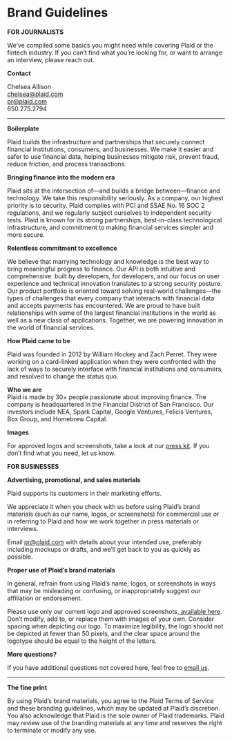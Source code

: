 # Brand Guidelines
**FOR JOURNALISTS**

We’ve compiled some basics you might need while covering Plaid or the fintech industry. 
If you can’t find what you’re looking for, or want to arrange an interview, please reach out.

 

**Contact**

Chelsea Allison  
chelsea@plaid.com  
pr@plaid.com  
650.275.2794  

** **
**Boilerplate**

Plaid builds the infrastructure and partnerships that securely connect financial institutions, consumers, and businesses. 
We make it easier and safer to use financial data, helping businesses mitigate risk, prevent fraud, reduce friction, and process transactions.


**Bringing finance into the modern era**

Plaid sits at the intersection of—and builds a bridge between—finance and technology. 
We take this responsibility seriously. As a company, our highest priority is to security. 
Plaid complies with PCI and SSAE No. 16 SOC 2 regulations, and we regularly subject ourselves to independent security tests. 
Plaid is known for its strong partnerships, best-in-class technological infrastructure, and commitment to making financial services simpler and more secure.

 

**Relentless commitment to excellence**

We believe that marrying technology and knowledge is the best way to bring meaningful progress to finance. 
Our API is both intuitive and comprehensive: built by developers, for developers, and our focus on user experience and technical innovation translates to a strong security posture. 
Our product portfolio is oriented toward solving real-world challenges—the types of challenges that every company that interacts with financial data and accepts payments has encountered. 
We are proud to have built relationships with some of the largest financial institutions in the world as well as a new class of applications. 
Together, we are powering innovation in the world of financial services.

**How Plaid came to be**

Plaid was founded in 2012 by William Hockey and Zach Perret. 
They were working on a card-linked application when they were confronted with the lack of ways to securely interface with financial institutions and consumers, and resolved to change the status quo.  

**Who we are**  
Plaid is made by 30+ people passionate about improving finance. 
The company is headquartered in the Financial District of San Francisco. 
Our investors include NEA, Spark Capital, Google Ventures, Felicis Ventures, Box Group, and Homebrew Capital.

**Images**

For approved logos and screenshots, take a look at our [press kit](https://www.dropbox.com/s/9ru8zhf8mzkar7i/Press%20kit.zip?dl=0). If you don’t find what you need, let us know.

**FOR BUSINESSES**

**Advertising, promotional, and sales materials**

Plaid supports its customers in their marketing efforts.

We appreciate it when you check with us before using Plaid’s brand materials (such as our name, logos, or screenshots) for commercial use or in referring to Plaid and how we work together in press materials or interviews.

Email pr@plaid.com with details about your intended use, preferably including mockups or drafts, and we’ll get back to you as quickly as possible.

**Proper use of Plaid’s brand materials**

In general, refrain from using Plaid’s name, logos, or screenshots in ways that may be misleading or confusing, or inappropriately suggest our affiliation or endorsement.

Please use only our current logo and approved screenshots,[ available here](https://www.dropbox.com/s/9ru8zhf8mzkar7i/Press%20kit.zip?dl=0). Don’t modify, add to, or replace them with images of your own. Consider spacing when depicting our logo. To maximize legibility, the logo should not be depicted at fewer than 50 pixels, and the clear space around the logotype should be equal to the height of the letters.

**More questions?**

If you have additional questions not covered here, feel free to [email us](mailto:pr@plaid.com).

** **
**The fine print**

By using Plaid’s brand materials, you agree to the Plaid Terms of Service and these branding guidelines, which may be updated at Plaid’s discretion. 
You also acknowledge that Plaid is the sole owner of Plaid trademarks. 
Plaid may review use of the branding materials at any time and reserves the right to terminate or modify any use.

 

 

